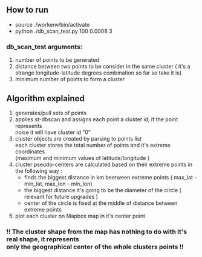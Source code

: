## How to run
* source ./workenv/bin/activate
* python ./db_scan_test.py 100 0.0008 3

### db_scan_test arguments:

1. number of points to be generated
2. distance between two points to be consider in the same cluster ( it's a strange longitude-latitude degrees combination so far so take it is)
3. minimum number of points to form a cluster

## Algorithm explained
1. generates/pull sets of points
2. applies st-dbscan and assigns each point a cluster id; if the point represents<br> noise it will have cluster id "0"
3. cluster objects are created by parsing to points list<br>
each cluster stores the total number of points and it's extreme coordinates 
<br> (maximum and minimum values of latitude/longitude )
4. cluster pseudo-centers are calculated based on their extreme points in the following way :<br>
    * finds the biggest distance in km beetween extreme points ( max_lat - min_lat, max_lon - min_lon)
    * the biggest distance it's going to be the diameter of the circle ( relevant for future upgrades )
    * center of the circle is fixed at the middle of distance between extreme points
5. plot each cluster on Mapbox map in it's center point

### !! The cluster shape from the map has nothing to do with it's real shape, it represents <br> only the geographical center of the whole clusters points !!

